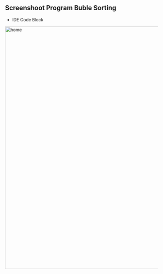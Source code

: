 ## Screenshoot Program Buble Sorting
- IDE Code Block

<img align="center" alt="home" width="800px" src="https://user-images.githubusercontent.com/118826958/203363615-4b27b4aa-ada3-4a90-81fe-492c9b28535c.png" style="padding-right:10px;" />

